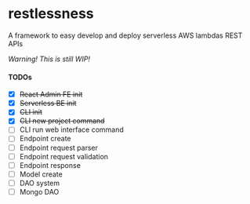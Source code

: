 # restlessness
A framework to easy develop and deploy serverless AWS lambdas REST APIs

*Warning! This is still WIP!*

#### TODOs

- [x] ~~React Admin FE init~~
- [x] ~~Serverless BE init~~
- [x] ~~CLI init~~
- [x] ~~CLI new project command~~
- [ ] CLI run web interface command
- [ ] Endpoint create
- [ ] Endpoint request parser
- [ ] Endpoint request validation
- [ ] Endpoint response
- [ ] Model create
- [ ] DAO system
- [ ] Mongo DAO
